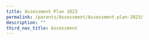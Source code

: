 ```yaml
---
title: Assessment Plan 2023
permalink: /parents/Assessment/Assessment-plan-2023/
description: ""
third_nav_title: Assessment
---
```

